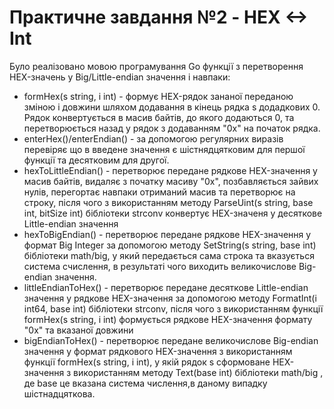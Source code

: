 # Практичне завдання №2 - HEX <-> Int

Було реалізовано мовою програмування Go функції з перетворення HEX-значень у Big/Little-endian значення і навпаки:
* formHex(s string, i int) - формує HEX-рядок зананої переданою зміною i довжини шляхом додавання в кінець рядка s додадкових 0. Рядок конвертується в масив байтів, до якого додаються 0, та перетворюється назад у рядок з додаванням "0х" на початок рядка.
* enterHex()/enterEndian() - за допомогою регулярних виразів перевіряє що в введене значення є шістнядцятковим для першої функції та десятковим для другої.
* hexToLittleEndian() - перетворює передане рядкове HEX-значення у масив байтів, видаляє з початку масиву "0х", позбавляється зайвих нулів, перегортає навпаки отриманий масив та перетворює на строку, після чого з використанням методу ParseUint(s string, base int, bitSize int) бібліотеки strconv конвертує HEX-значеня у десяткове Little-endian значення 
* hexToBigEndian() - перетворює передане рядкове HEX-значення у формат Big Integer за допомогою методу SetString(s string, base int) бібліотеки math/big, у який передається сама строка та вказується система счислення, в результаті чого виходить великочислове Big-endian значення.
* littleEndianToHex() - перетворює передане десяткове Little-endian значення у рядкове HEX-значення за допомогою методу FormatInt(i int64, base int) бібліотеки strconv, після чого з використанням функції formHex(s string, i int) формується рядкове HEX-значення формату "0х" та вказаної довжини
* bigEndianToHex() - перетворює передане великочислове Big-endian значення у формат рядкового HEX-значення з використанням функції formHex(s string, i int), у якій рядок s сформоване HEX-значення з використанням методу Text(base int) бібліотеки math/big , де base це вказана система числення,в даному випадку шістнадцяткова.